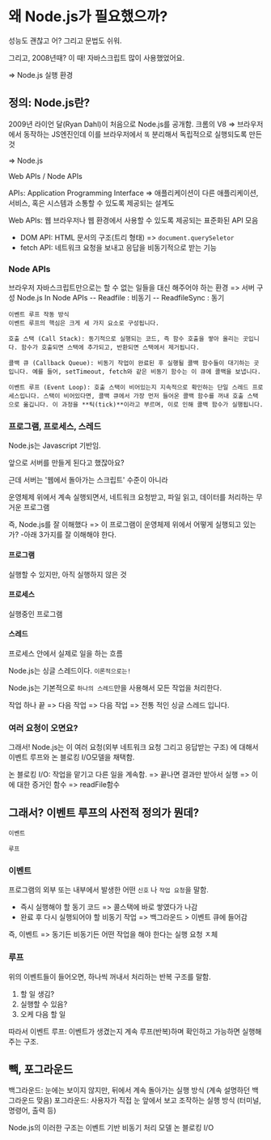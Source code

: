 # 왜 Node.js가 필요했으까?

성능도 괜찮고 어? 그리고 문법도 쉬워.

그리고, 2008년때? 이 때! 자바스크립트 많이 사용했었어요.

=> Node.js 실행 환경

## 정의: Node.js란?

2009년 라이언 달(Ryan Dahl)이 처음으로 Node.js를 공개함.
크롬의 V8 => 브라우저에서 동작하는 JS엔진인데
이를 브라우저에서 `똑` 분리해서 독립적으로 실행되도록 만든 것

=> Node.js

Web APIs / Node APIs

API`s`: Application Programming Interface
=> 애플리케이션이 다른 애플리케이션, 서비스, 혹은 시스템과 소통할 수 있도록 제공되는 설계도

Web APIs: 웹 브라우저나 웹 환경에서 사용할 수 있도록 제공되는 표준화된 API 모음

- DOM API: HTML 문서의 구조(트리 형태) => `document.querySeletor`
- fetch API: 네트워크 요청을 보내고 응답을 비동기적으로 받는 기능

### Node APIs

브라우저 자바스크립트만으로는 할 수 없는 일들을 대신 해주어야 하는 환경
=> 서버 구성
Node.js In Node APIs
 -- Readfile        : 비동기
 -- ReadfileSync    : 동기


```
이벤트 루프 작동 방식
이벤트 루프의 핵심은 크게 세 가지 요소로 구성됩니다.

호출 스택 (Call Stack): 동기적으로 실행되는 코드, 즉 함수 호출을 쌓아 올리는 곳입니다. 함수가 호출되면 스택에 추가되고, 반환되면 스택에서 제거됩니다.

콜백 큐 (Callback Queue): 비동기 작업이 완료된 후 실행될 콜백 함수들이 대기하는 곳입니다. 예를 들어, setTimeout, fetch와 같은 비동기 함수는 이 큐에 콜백을 보냅니다.

이벤트 루프 (Event Loop): 호출 스택이 비어있는지 지속적으로 확인하는 단일 스레드 프로세스입니다. 스택이 비어있다면, 콜백 큐에서 가장 먼저 들어온 콜백 함수를 꺼내 호출 스택으로 옮깁니다. 이 과정을 **틱(tick)**이라고 부르며, 이로 인해 콜백 함수가 실행됩니다.
```

### 프로그램, 프로세스, 스레드

Node.js는 Javascript 기반임.

앞으로 서버를 만들게 된다고 했잖아요?

근데 서버는 '웹에서 돌아가는 스크립트' 수준이 아니라

운영체제 위에서 계속 실행되면서, 네트워크 요청받고, 파일 읽고, 데이터를 처리하는 무거운 프로그램

즉, Node.js를 잘 이해했다
=> 이 프로그램이 운영체제 위에서 어떻게 실행되고 있는가? -아래 3가지를 잘 이해해야 한다.

#### 프로그램

실행할 수 있지만, 아직 실행하지 않은 것

#### 프로세스

실행중인 프로그램

#### 스레드

프로세스 안에서 실제로 일을 하는 흐름

Node.js는 싱글 스레드이다. `이론적으로는!`

Node.js는 기본적으로 `하나의 스레드`만을 사용해서 
모든 작업을 처리한다.

작업 하나 끝 => 다음 작업 => 다음 작업
=> 전통 적인 싱글 스레드 입니다.

### 여러 요청이 오면요?

그래서! Node.js는 이 여러 요청(외부 네트워크 요청 그리고 응답받는 구조)
에 대해서 이벤트 루프와 논 블로킹 I/O모델을 채택함.

논 블로킹 I/O: 작업을 맡기고 다른 일을 계속함. => 끝나면 결과만 받아서 실행
=> 이에 대한 증거인 함수 => readFile함수

## 그래서? 이벤트 루프의 사전적 정의가 뭔데?

`이벤트`

`루프`

### 이벤트

프로그램의 외부 또는 내부에서 발생한 어떤 `신호` 나 `작업 요청`을 말함.

- 즉시 실행해야 할 동기 코드 => 콜스택에 바로 쌓였다가 나감
- 완료 후 다시 실행되어야 할 비동기 작업 => 백그라운드 > 이벤트 큐에 들어감

즉, 이벤트 => 동기든 비동기든 어떤 작업을 해야 한다는 실행 요청 ㅈ체

### 루프

위의 이벤트들이 들어오면, 하나씩 꺼내서 처리하는 반복 구조를 말함.

1. 할 일 생김?
2. 실행할 수 있음?
3. 오케 다음 할 일

따라서 이벤트 루프: 이벤트가 생겼는지 계속 루프(반복)하며 확인하고 가능하면 실행해주는 구조.

## 빽, 포그라운드

백그라운드: 눈에는 보이지 않지만, 뒤에서 계속 돌아가는 실행 방식 (계속 설명하던 백그라운드 맞음)
포그라운드: 사용자가 직접 눈 앞에서 보고 조작하는 실행 방식 (터미널, 명령어, 출력 등)

Node.js의 이러한 구조는 이벤트 기반 비동기 처리 모델
논 블로킹 I/O
